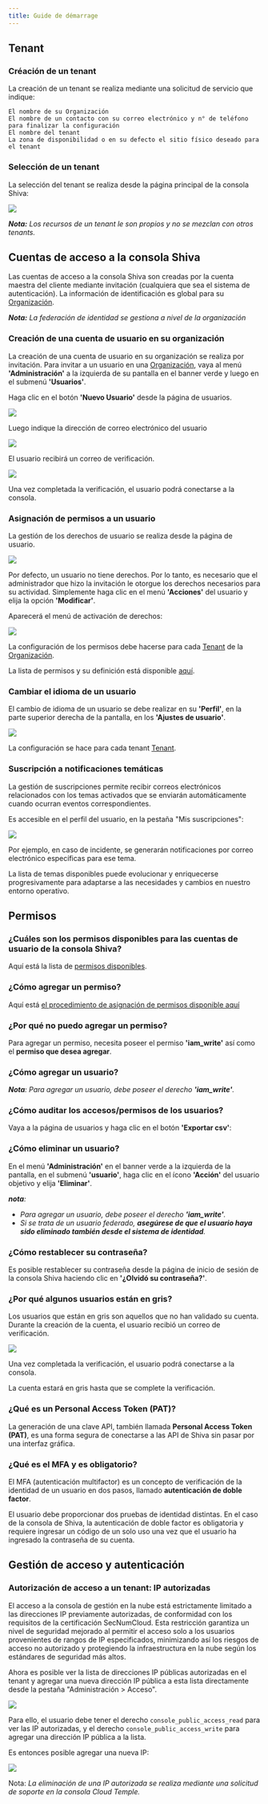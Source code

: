 ```yaml
---
title: Guide de démarrage
---
```


##  Tenant

### Créación de un tenant

La creación de un tenant se realiza mediante una solicitud de servicio que indique:

    El nombre de su Organización
    El nombre de un contacto con su correo electrónico y n° de teléfono para finalizar la configuración
    El nombre del tenant
    La zona de disponibilidad o en su defecto el sitio físico deseado para el tenant


### Selección de un tenant

La selección del tenant se realiza desde la página principal de la consola Shiva:

![](images/shiva_tenant.png)


*__Nota:__ Los recursos de un tenant le son propios y no se mezclan con otros tenants.*



## Cuentas de acceso a la consola Shiva

Las cuentas de acceso a la consola Shiva son creadas por la cuenta maestra del cliente mediante invitación (cualquiera que sea el sistema de autenticación).
La información de identificación es global para su [Organización](concepts.md#organisations).

*__Nota:__ La federación de identidad se gestiona a nivel de la organización*

### Creación de una cuenta de usuario en su organización

La creación de una cuenta de usuario en su organización se realiza por invitación. Para invitar a un usuario en una [Organización](concepts.md#organisations), vaya al menú __'Administración'__ a la izquierda de su pantalla en el banner verde y luego en el submenú __'Usuarios'__.  

Haga clic en el botón __'Nuevo Usuario'__ desde la página de usuarios. 

![](images/shiva_onboard_003.png)

Luego indique la dirección de correo electrónico del usuario 

![](images/shiva_onboard_004.png)

El usuario recibirá un correo de verificación.  

![](images/shiva_onboard_001.png)

Una vez completada la verificación, el usuario podrá conectarse a la consola.

### Asignación de permisos a un usuario

La gestión de los derechos de usuario se realiza desde la página de usuario. 

![](images/shiva_onboard_003.png)

Por defecto, un usuario no tiene derechos. Por lo tanto, es necesario que el administrador que hizo la invitación le otorgue los derechos necesarios para su actividad. Simplemente haga clic en el menú __'Acciones'__ del usuario y elija la opción __'Modificar'__.  

Aparecerá el menú de activación de derechos:

![](images/shiva_onboard_005.png)

La configuración de los permisos debe hacerse para cada [Tenant](concepts.md#tenants) de la [Organización](concepts.md#organisations).

La lista de permisos y su definición está disponible [aquí](#permissions).

### Cambiar el idioma de un usuario

El cambio de idioma de un usuario se debe realizar en su __'Perfil'__, en la parte superior derecha de la pantalla, en los __'Ajustes de usuario'__.

![](images/shiva_profil_006.png)

La configuración se hace para cada tenant [Tenant](concepts.md#tenants).

### Suscripción a notificaciones temáticas

La gestión de suscripciones permite recibir correos electrónicos relacionados con los temas activados que se enviarán automáticamente cuando ocurran eventos correspondientes.

Es accesible en el perfil del usuario, en la pestaña "Mis suscripciones":

![](images/shiva_profil_007.png)

Por ejemplo, en caso de incidente, se generarán notificaciones por correo electrónico específicas para ese tema.

La lista de temas disponibles puede evolucionar y enriquecerse progresivamente para adaptarse a las necesidades y cambios en nuestro entorno operativo.


## Permisos

### ¿Cuáles son los permisos disponibles para las cuentas de usuario de la consola Shiva?

Aquí está la lista de [permisos disponibles](#permissions).

### ¿Cómo agregar un permiso?

Aquí está [el procedimiento de asignación de permisos disponible aquí](#permissions)

### ¿Por qué no puedo agregar un permiso?

Para agregar un permiso, necesita poseer el permiso __'iam_write'__ así como el __permiso que desea agregar__.

### ¿Cómo agregar un usuario?

*__Nota__: Para agregar un usuario, debe poseer el derecho __'iam_write'__.*

### ¿Cómo auditar los accesos/permisos de los usuarios?

Vaya a la página de usuarios y haga clic en el botón __'Exportar csv'__:

### ¿Cómo eliminar un usuario?

En el menú __'Administración'__ en el banner verde a la izquierda de la pantalla, en el submenú __'usuario'__, haga clic en el ícono __'Acción'__ del usuario objetivo y elija __'Eliminar'__.

*__nota__:*
- *Para agregar un usuario, debe poseer el derecho __'iam_write'__.*
- *Si se trata de un usuario federado, __asegúrese de que el usuario haya sido eliminado también desde el sistema de identidad__.*

### ¿Cómo restablecer su contraseña?
Es posible restablecer su contraseña desde la página de inicio de sesión de la consola Shiva haciendo clic en __'¿Olvidó su contraseña?'__.

### ¿Por qué algunos usuarios están en gris?
Los usuarios que están en gris son aquellos que no han validado su cuenta. Durante la creación de la cuenta, el usuario recibió un correo de verificación.  

![](../../console/images/shiva_onboard_001.png)

Una vez completada la verificación, el usuario podrá conectarse a la consola.  

La cuenta estará en gris hasta que se complete la verificación.

### ¿Qué es un Personal Access Token (PAT)?

La generación de una clave API, también llamada __Personal Access Token (PAT)__, 
es una forma segura de conectarse a las API de Shiva sin pasar por una interfaz gráfica. 

### ¿Qué es el MFA y es obligatorio?
El MFA (autenticación multifactor) es un concepto de verificación de la identidad de un usuario en dos pasos, llamado __autenticación de doble factor__.

El usuario debe proporcionar dos pruebas de identidad distintas. En el caso de la consola de Shiva, la autenticación de doble factor es obligatoria y requiere ingresar un código de un solo uso una vez que el usuario ha ingresado la contraseña de su cuenta. 


## Gestión de acceso y autenticación

### Autorización de acceso a un tenant: IP autorizadas

El acceso a la consola de gestión en la nube está estrictamente limitado a las direcciones IP previamente autorizadas, de conformidad con los requisitos de la certificación SecNumCloud. Esta restricción garantiza un nivel de seguridad mejorado al permitir el acceso solo a los usuarios provenientes de rangos de IP especificados, minimizando así los riesgos de acceso no autorizado y protegiendo la infraestructura en la nube según los estándares de seguridad más altos.

Ahora es posible ver la lista de direcciones IP públicas autorizadas en el tenant y agregar una nueva dirección IP pública a esta lista directamente desde la pestaña "Administración > Acceso".

![](images/shiva_ip_access_management_01.png)

Para ello, el usuario debe tener el derecho `console_public_access_read` para ver las IP autorizadas, y el derecho `console_public_access_write` para agregar una dirección IP pública a la lista.

Es entonces posible agregar una nueva IP:

![](images/shiva_ip_access_management_02.png)

Nota: *La eliminación de una IP autorizada se realiza mediante una solicitud de soporte en la consola Cloud Temple.*
